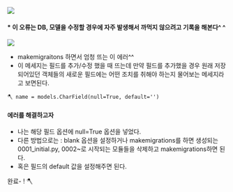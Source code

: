 ![](https://images.velog.io/images/majaeh43/post/dc9f32f0-9eac-479d-b437-5e05952c9ea3/%E1%84%89%E1%85%B3%E1%84%8F%E1%85%B3%E1%84%85%E1%85%B5%E1%86%AB%E1%84%89%E1%85%A3%E1%86%BA%202021-10-17%20%E1%84%8B%E1%85%A9%E1%84%8C%E1%85%A5%E1%86%AB%2012.24.43.png) 
#### * 이 오류는 DB, 모델을 수정할 경우에 자주 발생해서 까먹지 않으려고 기록을 해본다^ ^

![](https://images.velog.io/images/majaeh43/post/8e8c3f96-a1fb-4459-8c00-16402666e3c3/%E1%84%89%E1%85%B3%E1%84%8F%E1%85%B3%E1%84%85%E1%85%B5%E1%86%AB%E1%84%89%E1%85%A3%E1%86%BA%202021-10-17%20%E1%84%8B%E1%85%A9%E1%84%8C%E1%85%A5%E1%86%AB%2012.16.57.png)
* makemigraitons 하면서 엄청 뜨는 이 에러^^
* 이 메세지는 필드를 추가/수정 했을 때 뜨는데 만약 필드를 추가했을 경우 원래 저장되어있던 객체들의 새로운 필드에는 어떤 조치를 취해야 하는지 물어보는 메세지라고 보면된다.
```
🪓 name = models.CharField(null=True, default='')
```
#### 에러를 해결하고자
* 나는 해당 필드 옵션에 null=True 옵션을 넣었다.
* 다른 방법으로는 : blank 옵션을 설정하거나 makemigrations를 하면 생성되는 0001_initial.py, 0002~로 시작되는 모듈들을 삭제하고
makemigrations하면 된다.
* 혹은 필드의 default 값을 설정해주면 된다.

완료- ! 🪓

